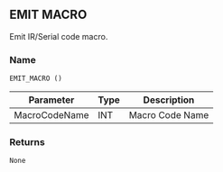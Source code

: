 ## EMIT MACRO

Emit IR/Serial code macro.


### Name

`EMIT_MACRO ()`


| Parameter     | Type | Description     |
| ------------- | ---- | --------------- |
| MacroCodeName | INT  | Macro Code Name |


### Returns

`None`